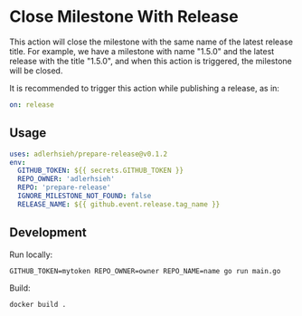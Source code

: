 # Close Milestone With Release

This action will close the milestone with the same name of the latest release title. For example, we have a milestone with name "1.5.0" and the latest release with the title "1.5.0", and when this action is triggered, the milestone will be closed.

It is recommended to trigger this action while publishing a release, as in:

```yaml
on: release
```

## Usage

```yaml
uses: adlerhsieh/prepare-release@v0.1.2
env: 
  GITHUB_TOKEN: ${{ secrets.GITHUB_TOKEN }}
  REPO_OWNER: 'adlerhsieh'
  REPO: 'prepare-release'
  IGNORE_MILESTONE_NOT_FOUND: false
  RELEASE_NAME: ${{ github.event.release.tag_name }}
```

## Development

Run locally:

```shell
GITHUB_TOKEN=mytoken REPO_OWNER=owner REPO_NAME=name go run main.go
```

Build:

```shell
docker build .
```
